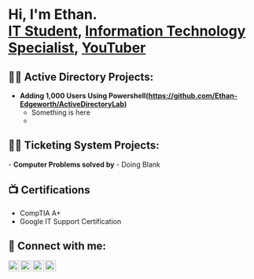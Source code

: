 <h1>Hi, I'm Ethan. <br/><a href="https://github.com/joshmadakor1">IT Student</a>, <a href="https://www.linkedin.com/in/joshmadakor/">Information Technology Specialist</a>, <a href="https://www.youtube.com/c/joshmadakor">YouTuber</a></h1>

<h2>👨‍💻 Active Directory Projects:</h2>

- <b>Adding 1,000 Users Using Powershell(https://github.com/Ethan-Edgeworth/ActiveDirectoryLab)</b>
  - Something is here
  - 
<h2>👨‍💻 Ticketing System Projects:</h2>
- <b>Computer Problems solved by</b>
  - Doing Blank
  
<h2>📺 Certifications </h2>

- CompTIA A+
- Google IT Support Certification


<h2> 🤳 Connect with me:</h2>

[<img align="left" alt="JoshMadakor | YouTube" width="22px" src="https://cdn.jsdelivr.net/npm/simple-icons@v3/icons/youtube.svg" />][youtube]
[<img align="left" alt="JoshMadakor | Twitter" width="22px" src="https://cdn.jsdelivr.net/npm/simple-icons@v3/icons/twitter.svg" />][twitter]
[<img align="left" alt="JoshMadakor | LinkedIn" width="22px" src="https://cdn.jsdelivr.net/npm/simple-icons@v3/icons/linkedin.svg" />][linkedin]
[<img align="left" alt="JoshMadakor | Instagram" width="22px" src="https://cdn.jsdelivr.net/npm/simple-icons@v3/icons/instagram.svg" />][instagram]

[twitter]: https://twitter.com/joshmadakor
[youtube]: https://www.youtube.com/c/joshmadakor
[instagram]: https://www.instagram.com/joshmadakor/
[linkedin]: https://linkedin.com/in/joshmadakor

<!--
**joshmadakor1/joshmadakor1** is a ✨ _special_ ✨ repository because its `README.md` (this file) appears on your GitHub profile.

Here are some ideas to get you started:

- 🔭 I’m currently working on ...
- 🌱 I’m currently learning ...
- 👯 I’m looking to collaborate on ...
- 🤔 I’m looking for help with ...
- 💬 Ask me about ...
- 📫 How to reach me: ...
- 😄 Pronouns: ...
- ⚡ Fun fact: ...
-->
